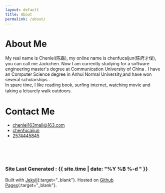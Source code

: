 ```yaml
---
layout: default
title: About
permalink: /about/
---
```


About Me
===============
My real name is Chenlei(陈磊), my online name is chenfucaijun(陈府才俊), you can call me Jackchen. 
Now I am currently studying for a software engineering master's degree at Communication University of China . I have an Computer Science degree in Anhui Normal University,and have won several scholarships .  
In spare time, I like reading book, surfing internet, watching movie and taking a leisurely walk outdoors.
  　　
  
Contact Me
===============
* <i class="fa fa-envelope" aria-hidden="true"></i> <a href="mailto:chenlei163mail@163.com">chenlei163mail@163.com</a>
* <i class="fa fa-github" aria-hidden="true"></i> <a href="https://github.com/chenfucaijun">chenfucaijun</a>
* <i class="fa fa-qq" aria-hidden="true"></i> <a href="tencent://message/?uin=2574445846&amp;Site=有事Q我&amp;Menu=yes">2574445845</a>


<br /><br /><br />
### Site Last Generated : {{ site.time | date: "%Y %B %-d "  }}
Built with [Jekyll](http://jekyllrb.com/){:target="_blank"}.
Hosted on [Github Pages](https://pages.github.com/){:target="_blank"}.
